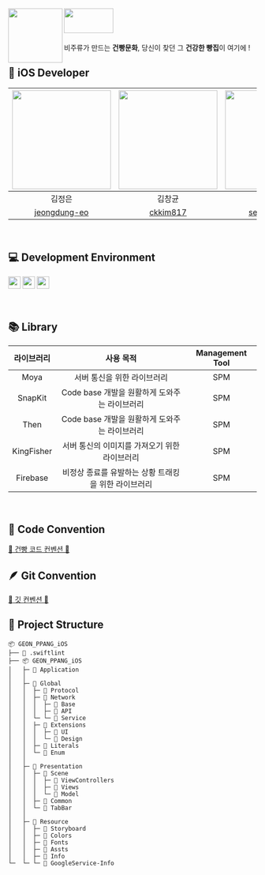 # <img src="https://github.com/jeongdung-eo/Capstone_inha_Zeloss/assets/107853954/32302669-0ca7-4edb-b37d-5ea8a3e70263" align=left width=110><image src ="https://github.com/jeongdung-eo/Capstone_inha_Zeloss/assets/107853954/65d41d36-17f5-4c0a-bf11-c7dcb8964528" width=100 height=50>

 비주류가 만드는 **건빵문화**, 당신이 찾던 그 **건강한 빵집**이 여기에 !


## 🍞 iOS Developer
<img src="https://github.com/jeongdung-eo/Capstone_inha_Zeloss/assets/107853954/cd2bd345-c5e0-4fe1-9eb9-e4c9b6d2280c" width="200"> | <img src="https://github.com/jeongdung-eo/Capstone_inha_Zeloss/assets/107853954/4c8f6d6d-cc23-49f5-b6d4-dc4a408eb456" width="200"> | <img src="https://github.com/jeongdung-eo/Capstone_inha_Zeloss/assets/107853954/2c0b19c9-f59f-4496-a958-4eb717e6868a" width="200"> |
:---------:|:----------:|:---------:
김정은 | 김창균 | 이성민 |
[jeongdung-eo](https://github.com/jeongdung-eo) | [ckkim817](https://github.com/ckkim817) | [seongmin221](https://github.com/seongmin221) |
<br>

## 💻 Development Environment

<img src ="https://img.shields.io/badge/Swift-5.7-orange?logo=swift" height="25"> <img src ="https://img.shields.io/badge/Xcode-14.2-blue?logo=xcode" height="25"> <img src ="https://img.shields.io/badge/iOS-15.0-white.svg" height="25">

<br>

## 📚 Library

라이브러리 | 사용 목적 | Management Tool
:---------:|:----------:|:---------:
Moya | 서버 통신을 위한 라이브러리 | SPM
SnapKit | Code base 개발을 원활하게 도와주는 라이브러리 | SPM
Then | Code base 개발을 원활하게 도와주는 라이브러리 | SPM
KingFisher | 서버 통신의 이미지를 가져오기 위한 라이브러리 | SPM
Firebase | 비정상 종료를 유발하는 상황 트래킹을 위한 라이브러리 | SPM
<br>

## 🔐 Code Convention
[🍞 건빵 코드 컨벤션 🍞](https://www.notion.so/sungah/Code-Convention-cb3894459c7948a3bdc07fc2a24eb143)
<br>

## 🪶 Git Convention
[🍞 깃 컨벤션 🍞](https://www.notion.so/sungah/Git-Convention-c418744d1360420695b31c39c352d16d)
<br>

## 📂 Project Structure
~~~
📦 GEON_PPANG_iOS
├── 📜 .swiftlint
├── 📦 GEON_PPANG_iOS
│   ├─ 📂 Application
│   │
│   ├─ 📂 Global  
│   │  ├─ 📂 Protocol
│   │  ├─ 📂 Network
│   │  │  ├─ 📂 Base
│   │  │  ├─ 📂 API
│   │  └─ └─ 📂 Service
│   │  ├─ 📂 Extensions
│   │  │  ├─ 📂 UI
│   │  │  └─ 📂 Design
│   │  ├─ 📂 Literals
│   │  └─ 📂 Enum
│   │ 
│   ├─ 📂 Presentation
│   │  ├─ 📂 Scene
│   │  │  ├─ 📂 ViewControllers
│   │  │  ├─ 📂 Views
│   │  │  └─ 📂 Model
│   │  ├─ 📂 Common
│   │  └─ 📂 TabBar
│   │   
│   ├─ 📂 Resource
│   │  ├─ 📂 Storyboard
│   │  ├─ 📂 Colors
│   │  ├─ 📂 Fonts
│   │  ├─ 📂 Assts
│   │  ├─ 📜 Info
└─  └─ └─ 📜 GoogleService-Info
~~~
<br>
